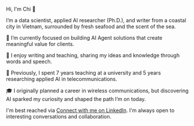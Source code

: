 Hi, I'm Chi 👋

I’m a data scientist, applied AI researcher (Ph.D.), and writer from a coastal city in Vietnam, surrounded by fresh seafood and the scent of the sea.

🔭 I’m currently focused on building AI Agent solutions that create meaningful value for clients.

📝 I enjoy writing and teaching, sharing my ideas and knowledge through words and speech.

💖 Previously, I spent 7 years teaching at a university and 5 years researching applied AI in telecommunications.

🎓 I originally planned a career in wireless communications, but discovering AI sparked my curiosity and shaped the path I’m on today.

I'm best reached via [Connect with me on LinkedIn](https://www.linkedin.com/in/chi-nguyen-a612421b2/). I'm always open to interesting conversations and collaboration.